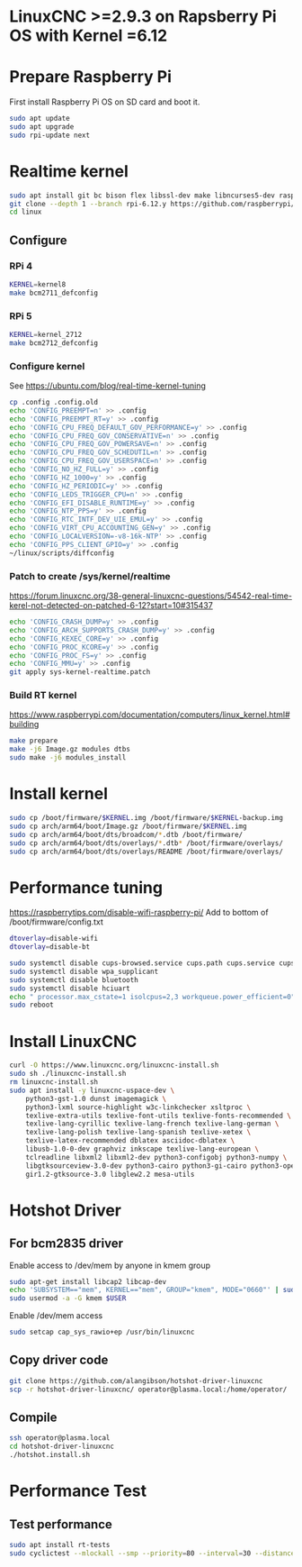 LinuxCNC >=2.9.3 on Rapsberry Pi OS with Kernel =6.12
=====================================================

# Prepare Raspberry Pi

First install Raspberry Pi OS on SD card and boot it.

```bash
sudo apt update
sudo apt upgrade
sudo rpi-update next
```

# Realtime kernel

```bash
sudo apt install git bc bison flex libssl-dev make libncurses5-dev raspberrypi-kernel-headers
git clone --depth 1 --branch rpi-6.12.y https://github.com/raspberrypi/linux
cd linux
```

## Configure

### RPi 4

```bash
KERNEL=kernel8
make bcm2711_defconfig
```

### RPi 5

```bash
KERNEL=kernel_2712
make bcm2712_defconfig
```

### Configure kernel

See https://ubuntu.com/blog/real-time-kernel-tuning

```bash
cp .config .config.old
echo 'CONFIG_PREEMPT=n' >> .config
echo 'CONFIG_PREEMPT_RT=y' >> .config
echo 'CONFIG_CPU_FREQ_DEFAULT_GOV_PERFORMANCE=y' >> .config
echo 'CONFIG_CPU_FREQ_GOV_CONSERVATIVE=n' >> .config
echo 'CONFIG_CPU_FREQ_GOV_POWERSAVE=n' >> .config
echo 'CONFIG_CPU_FREQ_GOV_SCHEDUTIL=n' >> .config
echo 'CONFIG_CPU_FREQ_GOV_USERSPACE=n' >> .config
echo 'CONFIG_NO_HZ_FULL=y' >> .config
echo 'CONFIG_HZ_1000=y' >> .config
echo 'CONFIG_HZ_PERIODIC=y' >> .config
echo 'CONFIG_LEDS_TRIGGER_CPU=n' >> .config
echo 'CONFIG_EFI_DISABLE_RUNTIME=y' >> .config
echo 'CONFIG_NTP_PPS=y' >> .config
echo 'CONFIG_RTC_INTF_DEV_UIE_EMUL=y' >> .config
echo 'CONFIG_VIRT_CPU_ACCOUNTING_GEN=y' >> .config
echo 'CONFIG_LOCALVERSION=-v8-16k-NTP' >> .config
echo 'CONFIG_PPS_CLIENT_GPIO=y' >> .config
~/linux/scripts/diffconfig
```

### Patch to create /sys/kernel/realtime
https://forum.linuxcnc.org/38-general-linuxcnc-questions/54542-real-time-kerel-not-detected-on-patched-6-12?start=10#315437

```bash
echo 'CONFIG_CRASH_DUMP=y' >> .config
echo 'CONFIG_ARCH_SUPPORTS_CRASH_DUMP=y' >> .config
echo 'CONFIG_KEXEC_CORE=y' >> .config
echo 'CONFIG_PROC_KCORE=y' >> .config
echo 'CONFIG_PROC_FS=y' >> .config
echo 'CONFIG_MMU=y' >> .config
git apply sys-kernel-realtime.patch
```

### Build RT kernel
https://www.raspberrypi.com/documentation/computers/linux_kernel.html#building

```bash
make prepare
make -j6 Image.gz modules dtbs 
sudo make -j6 modules_install
```

# Install kernel

```bash
sudo cp /boot/firmware/$KERNEL.img /boot/firmware/$KERNEL-backup.img
sudo cp arch/arm64/boot/Image.gz /boot/firmware/$KERNEL.img
sudo cp arch/arm64/boot/dts/broadcom/*.dtb /boot/firmware/
sudo cp arch/arm64/boot/dts/overlays/*.dtb* /boot/firmware/overlays/
sudo cp arch/arm64/boot/dts/overlays/README /boot/firmware/overlays/
```

# Performance tuning

https://raspberrytips.com/disable-wifi-raspberry-pi/
Add to bottom of /boot/firmware/config.txt

```bash
dtoverlay=disable-wifi
dtoverlay=disable-bt
```

```bash
sudo systemctl disable cups-browsed.service cups.path cups.service cups.socket
sudo systemctl disable wpa_supplicant
sudo systemctl disable bluetooth
sudo systemctl disable hciuart
echo " processor.max_cstate=1 isolcpus=2,3 workqueue.power_efficient=0" | sudo tee -a /boot/firmware/cmdline.txt
sudo reboot
```

# Install LinuxCNC

```bash
curl -O https://www.linuxcnc.org/linuxcnc-install.sh
sudo sh ./linuxcnc-install.sh
rm linuxcnc-install.sh
sudo apt install -y linuxcnc-uspace-dev \
    python3-gst-1.0 dunst imagemagick \
    python3-lxml source-highlight w3c-linkchecker xsltproc \
    texlive-extra-utils texlive-font-utils texlive-fonts-recommended \
    texlive-lang-cyrillic texlive-lang-french texlive-lang-german \
    texlive-lang-polish texlive-lang-spanish texlive-xetex \
    texlive-latex-recommended dblatex asciidoc-dblatex \
    libusb-1.0-0-dev graphviz inkscape texlive-lang-european \
    tclreadline libxml2 libxml2-dev python3-configobj python3-numpy \
    libgtksourceview-3.0-dev python3-cairo python3-gi-cairo python3-opengl \
    gir1.2-gtksource-3.0 libglew2.2 mesa-utils
```

# Hotshot Driver

## For bcm2835 driver

Enable access to /dev/mem by anyone in kmem group

```bash
sudo apt-get install libcap2 libcap-dev
echo 'SUBSYSTEM=="mem", KERNEL=="mem", GROUP="kmem", MODE="0660"' | sudo tee /etc/udev/rules.d/98-mem.rules
sudo usermod -a -G kmem $USER
```

Enable /dev/mem access

```bash
sudo setcap cap_sys_rawio+ep /usr/bin/linuxcnc
```

## Copy driver code

```bash
git clone https://github.com/alangibson/hotshot-driver-linuxcnc
scp -r hotshot-driver-linuxcnc/ operator@plasma.local:/home/operator/
```

## Compile

```bash
ssh operator@plasma.local
cd hotshot-driver-linuxcnc
./hotshot.install.sh
```

# Performance Test

## Test performance

```bash
sudo apt install rt-tests
sudo cyclictest --mlockall --smp --priority=80 --interval=30 --distance=0
```
